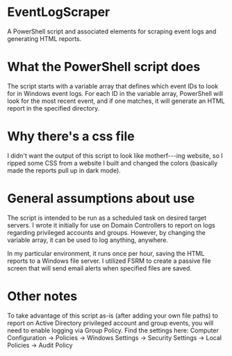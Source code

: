 # EventLogScraper
A PowerShell script and associated elements for scraping event logs and generating HTML reports.

# What the PowerShell script does
The script starts with a variable array that defines which event IDs to look for in Windows event logs.
For each ID in the variable array, PowerShell will look for the most recent event, and if one matches,
it will generate an HTML report in the specified directory.

# Why there's a css file
I didn't want the output of this script to look like motherf---ing website, so I ripped some CSS from
a website I built and changed the colors (basically made the reports pull up in dark mode).

# General assumptions about use
The script is intended to be run as a scheduled task on desired target servers.
I wrote it initially for use on Domain Controllers to report on logs regarding privileged accounts and groups.
However, by changing the variable array, it can be used to log anything, anywhere.

In my particular environment, it runs once per hour, saving the HTML reports to a Windows file server.
I utilized FSRM to create a passive file screen that will send email alerts when specified files are saved.

# Other notes
To take advantage of this script as-is (after adding your own file paths) to report on Active Directory 
privileged account and group events, you will need to enable logging via Group Policy. Find the settings here:
Computer Configuration -> Policies -> Windows Settings -> Security Settings -> Local Policies -> Audit Policy

